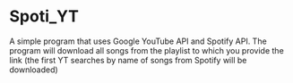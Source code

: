 # Spoti_YT
A simple program that uses Google YouTube API and Spotify API. The program will download all songs from the playlist to which you provide the link (the first YT searches by name of songs from Spotify will be downloaded)
